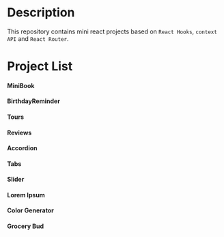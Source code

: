 # Description

This repository contains mini react projects based on `React Hooks`, `context API` and `React Router`.

# Project List

#### MiniBook

#### BirthdayReminder

#### Tours

#### Reviews

#### Accordion

#### Tabs

#### Slider

#### Lorem Ipsum

#### Color Generator

#### Grocery Bud

